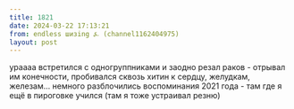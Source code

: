 ```yaml
---
title: 1821
date: 2024-03-22 17:13:21
from: endless шизing ⍼ (channel1162404975)
layout: post
---
```


ураааа встретился с одногруппниками и заодно резал раков - отрывал им конечности, пробивался сквозь хитин к сердцу, желудкам, железам... немного разблочились воспоминания 2021 года - там где я ещё в пироговке учился (там я тоже устраивал резню)
